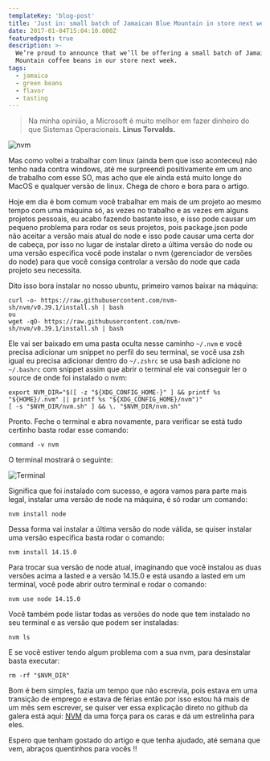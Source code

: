 ```yaml
---
templateKey: 'blog-post'
title: 'Just in: small batch of Jamaican Blue Mountain in store next week'
date: 2017-01-04T15:04:10.000Z
featuredpost: true
description: >-
  We’re proud to announce that we’ll be offering a small batch of Jamaica Blue
  Mountain coffee beans in our store next week.
tags:
  - jamaica
  - green beans
  - flavor
  - tasting
---
```


>Na minha opinião, a Microsoft é muito melhor em fazer dinheiro do que Sistemas Operacionais. **Linus Torvalds.**

![nvm](https://miro.medium.com/max/1400/1*5zVlRFwp4J29mFZ9wDAR1Q.jpeg)

Mas como voltei a trabalhar com linux (ainda bem que isso aconteceu) não tenho nada contra windows, até me surpreendi positivamente em um ano de trabalho com esse SO, mas acho que ele ainda está muito longe do MacOS e qualquer versão de linux. Chega de choro e bora para o artigo.

Hoje em dia é bom comum você trabalhar em mais de um projeto ao mesmo tempo com uma máquina só, as vezes no trabalho e as vezes em alguns projetos pessoais, eu acabo fazendo bastante isso, e isso pode causar um pequeno problema para rodar os seus projetos, pois package.json pode não aceitar a versão mais atual do node e isso pode causar uma certa dor de cabeça, por isso no lugar de instalar direto a última versão do node ou uma versão especifica você pode instalar o nvm (gerenciador de versões do node) para que você consiga controlar a versão do node que cada projeto seu necessita.

Dito isso bora instalar no nosso ubuntu, primeiro vamos baixar na máquina:

```
curl -o- https://raw.githubusercontent.com/nvm-sh/nvm/v0.39.1/install.sh | bash
ou
wget -qO- https://raw.githubusercontent.com/nvm-sh/nvm/v0.39.1/install.sh | bash
```
Ele vai ser baixado em uma pasta oculta nesse caminho `~/.nvm` e você precisa adicionar um snippet no perfil do seu terminal, se você usa zsh igual eu precisa adicionar dentro do `~/.zshrc` se usa bash adicione no `~/.bashrc` com snippet assim que abrir o terminal ele vai conseguir ler o source de onde foi instalado o nvm:

```
export NVM_DIR="$([ -z "${XDG_CONFIG_HOME-}" ] && printf %s "${HOME}/.nvm" || printf %s "${XDG_CONFIG_HOME}/nvm")"
[ -s "$NVM_DIR/nvm.sh" ] && \. "$NVM_DIR/nvm.sh"
```

Pronto. Feche o terminal e abra novamente, para verificar se está tudo certinho basta rodar esse comando:

```command -v nvm```

O terminal mostrará o seguinte:

![Terminal](https://miro.medium.com/max/1396/1*2NU9jjErEM4mggQ31_hVBQ.png)

Significa que foi instalado com sucesso, e agora vamos para parte mais legal, instalar uma versão de node na máquina, é só rodar um comando:

```nvm install node```

Dessa forma vai instalar a última versão do node válida, se quiser instalar uma versão especifica basta rodar o comando:

```nvm install 14.15.0```

Para trocar sua versão de node atual, imaginando que você instalou as duas versões acima a lasted e a versão 14.15.0 e está usando a lasted em um terminal, você pode abrir outro terminal e rodar o comando:

```nvm use node 14.15.0```

Você também pode listar todas as versões do node que tem instalado no seu terminal e as versão que podem ser instaladas:

```nvm ls```

E se você estiver tendo algum problema com a sua nvm, para desinstalar basta executar:

```rm -rf "$NVM_DIR"```

Bom é bem simples, fazia um tempo que não escrevia, pois estava em uma transição de emprego e estava de férias então por isso estou há mais de um mês sem escrever, se quiser ver essa explicação direto no github da galera está aqui: [NVM](https://github.com/nvm-sh/nvm#installing-and-updating) da uma força para os caras e dá um estrelinha para eles.

Espero que tenham gostado do artigo e que tenha ajudado, até semana que vem, abraços quentinhos para vocês !!
